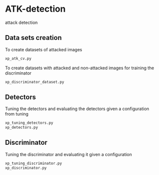 # ATK-detection
attack detection

## Data sets creation

To create datasets of attacked images
```sh
xp_atk_cv.py
```

To create datasets with attacked and non-attacked images for training the discriminator
```sh
xp_discriminator_dataset.py
```

## Detectors

Tuning the detectors and evaluating the detectors given a configuration from tuning

```sh
xp_tuning_detectors.py
xp_detectors.py
```

## Discriminator
Tuning the discriminator and evaluating it given a configuration

```sh
xp_tuning_discriminator.py
xp_discriminator.py
```
